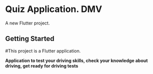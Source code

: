 # Quiz Application. DMV


A new Flutter project.

## Getting Started

#This project is a Flutter application.

**Application to test your driving skills, check your knowledge about driving, get ready for driving tests**


